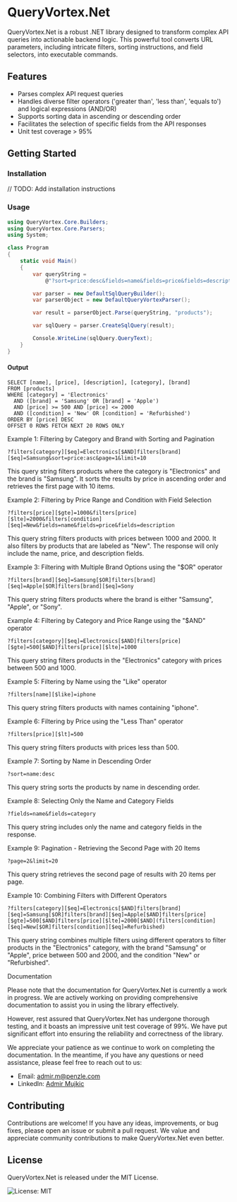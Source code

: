 QueryVortex.Net
===============

QueryVortex.Net is a robust .NET library designed to transform complex API queries into actionable backend logic. This powerful tool converts URL parameters, including intricate filters, sorting instructions, and field selectors, into executable commands.

Features
--------

*   Parses complex API request queries
*   Handles diverse filter operators ('greater than', 'less than', 'equals to') and logical expressions (AND/OR)
*   Supports sorting data in ascending or descending order
*   Facilitates the selection of specific fields from the API responses
*   Unit test coverage > 95%

Getting Started
---------------

### Installation

// TODO: Add installation instructions

### Usage

```csharp
using QueryVortex.Core.Builders;
using QueryVortex.Core.Parsers;
using System;

class Program
{
    static void Main()
    {
        var queryString =
            @"?sort=price:desc&fields=name&fields=price&fields=description&fields=category&fields=brand&filters[category][$eq]=Electronics[$AND]filters[brand][$eq]=Samsung[$OR]filters[brand][$eq]=Apple[$AND]filters[price][$gte]=500[$AND]filters[price][$lte]=2000[$AND](filters[condition][$eq]=New[$OR]filters[condition][$eq]=Refurbished)&page=1&limit=20";

        var parser = new DefaultSqlQueryBuilder();
        var parserObject = new DefaultQueryVortexParser();

        var result = parserObject.Parse(queryString, "products");

        var sqlQuery = parser.CreateSqlQuery(result);

        Console.WriteLine(sqlQuery.QueryText);
    }
}
```

#### Output

```tsql
SELECT [name], [price], [description], [category], [brand]
FROM [products]
WHERE [category] = 'Electronics'
  AND ([brand] = 'Samsung' OR [brand] = 'Apple')
  AND [price] >= 500 AND [price] <= 2000
  AND ([condition] = 'New' OR [condition] = 'Refurbished')
ORDER BY [price] DESC
OFFSET 0 ROWS FETCH NEXT 20 ROWS ONLY
```

Example 1: Filtering by Category and Brand with Sorting and Pagination

`?filters[category][$eq]=Electronics[$AND]filters[brand][$eq]=Samsung&sort=price:asc&page=1&limit=10`

This query string filters products where the category is "Electronics" and the brand is "Samsung". It sorts the results by price in ascending order and retrieves the first page with 10 items.

Example 2: Filtering by Price Range and Condition with Field Selection

`?filters[price][$gte]=1000&filters[price][$lte]=2000&filters[condition][$eq]=New&fields=name&fields=price&fields=description`

This query string filters products with prices between 1000 and 2000. It also filters by products that are labeled as "New". The response will only include the name, price, and description fields.

Example 3: Filtering with Multiple Brand Options using the "$OR" operator

`?filters[brand][$eq]=Samsung[$OR]filters[brand][$eq]=Apple[$OR]filters[brand][$eq]=Sony`

This query string filters products where the brand is either "Samsung", "Apple", or "Sony".

Example 4: Filtering by Category and Price Range using the "$AND" operator

`?filters[category][$eq]=Electronics[$AND]filters[price][$gte]=500[$AND]filters[price][$lte]=1000`

This query string filters products in the "Electronics" category with prices between 500 and 1000.

Example 5: Filtering by Name using the "Like" operator

`?filters[name][$like]=iphone`

This query string filters products with names containing "iphone".

Example 6: Filtering by Price using the "Less Than" operator

`?filters[price][$lt]=500`

This query string filters products with prices less than 500.

Example 7: Sorting by Name in Descending Order

`?sort=name:desc`

This query string sorts the products by name in descending order.

Example 8: Selecting Only the Name and Category Fields

`?fields=name&fields=category`

This query string includes only the name and category fields in the response.

Example 9: Pagination - Retrieving the Second Page with 20 Items

`?page=2&limit=20`

This query string retrieves the second page of results with 20 items per page.

Example 10: Combining Filters with Different Operators

`?filters[category][$eq]=Electronics[$AND]filters[brand][$eq]=Samsung[$OR]filters[brand][$eq]=Apple[$AND]filters[price][$gte]=500[$AND]filters[price][$lte]=2000[$AND](filters[condition][$eq]=New[$OR]filters[condition][$eq]=Refurbished)`

This query string combines multiple filters using different operators to filter products in the "Electronics" category, with the brand "Samsung" or "Apple", price between 500 and 2000, and the condition "New" or "Refurbished".

Documentation

Please note that the documentation for QueryVortex.Net is currently a work in progress. We are actively working on providing comprehensive documentation to assist you in using the library effectively.

However, rest assured that QueryVortex.Net has undergone thorough testing, and it boasts an impressive unit test coverage of 99%. We have put significant effort into ensuring the reliability and correctness of the library.

We appreciate your patience as we continue to work on completing the documentation. In the meantime, if you have any questions or need assistance, please feel free to reach out to us:

*   Email: [admir.m@penzle.com](mailto:admir.m@penzle.com)
*   LinkedIn: [Admir Mujkic](https://www.linkedin.com/in/admir-live/)

Contributing
------------

Contributions are welcome! If you have any ideas, improvements, or bug fixes, please open an issue or submit a pull request. We value and appreciate community contributions to make QueryVortex.Net even better.

License
-------

QueryVortex.Net is released under the MIT License.

![License: MIT](https://img.shields.io/badge/License-MIT-yellow.svg)
